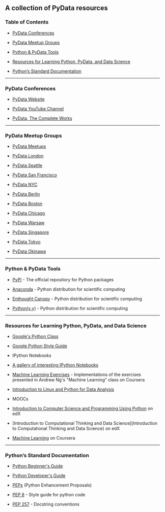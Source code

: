 ## A collection of PyData resources

### Table of Contents

- [PyData Conferences](#conferences)

- [PyData Meetup Groups](#groups)

- [Python & PyData Tools](#tools)

- [Resources for Learning Python, PyData, and Data Science](#resources)

- [Python’s Standard Documentation](#documentation)

---

### <a name="conferences"> PyData Conferences

- [PyData Website](http://pydata.org/)

- [PyData YouTube Channel](https://www.youtube.com/user/PyDataTV)

- [PyData, The Complete Works](https://github.com/DataTau/datascience-anthology-pydata)

---

### <a name="groups"> PyData Meetup Groups

- [PyData Meetups](http://www.meetup.com/pro/PyData/)

- [PyData London](http://www.meetup.com/PyData-London-Meetup/)

- [PyData Seattle](http://www.meetup.com/PyData-Seattle/)

- [PyData San Francisco](http://www.meetup.com/San-Francisco-PyData/)

- [PyData NYC](http://www.meetup.com/PyDataNYC/)

- [PyData Berlin](http://www.meetup.com/PyData-Berlin/)

- [PyData Boston](http://www.meetup.com/PyData-Boston/)

- [PyData Chicago](http://www.meetup.com/PyData-Chicago/)

- [PyData Warsaw](http://www.meetup.com/PyData-Warsaw/)

- [PyData Singapore](https://www.facebook.com/groups/pydatasg)

- [PyData Tokyo](http://pydatatokyo.connpass.com/)

- [PyData Okinawa](http://pydataokinawa.connpass.com/)

---

### <a name="tools"> Python & PyData Tools

- [PyPI](https://pypi.python.org/pypi) - The official repository for Python packages

- [Anaconda](https://store.continuum.io/cshop/anaconda/) - Python distribution for scientific computing

- [Enthought Canopy](https://www.enthought.com/products/canopy/) - Python distribution for scientific computing

- [Python(x,y)](https://code.google.com/p/pythonxy/) - Python distribution for scientific computing

---

### <a name="resources"> Resources for Learning Python, PyData, and Data Science

- [Google's Python Class](https://developers.google.com/edu/python/)

- [Google Python Style Guide](https://google-styleguide.googlecode.com/svn/trunk/pyguide.html)

- IPython Notebooks

 - [A gallery of interesting IPython Notebooks](https://github.com/ipython/ipython/wiki/A-gallery-of-interesting-IPython-Notebooks)

 - [Machine Learning Exercises](https://github.com/jdwittenauer/ipython-notebooks#machine-learning-exercises) - Implementations of the exercises presented in Andrew Ng's "Machine Learning" class on Coursera

 - [Introduction to Linux and Python for Data Analysis](https://github.com/ResearchComputing/Meetup-Fall-2013)


- MOOCs

 - [Introduction to Computer Science and Programming Using Python](https://www.edx.org/course/introduction-computer-science-mitx-6-00-1x7) on edX

 - [Introduction to Computational Thinking and Data Science](Introduction to Computational Thinking and Data Science) on edX

 - [Machine Learning](https://www.coursera.org/learn/machine-learning) on Coursera

---

### <a name="documentation"> Python’s Standard Documentation

- [Python Beginner's Guide](https://wiki.python.org/moin/BeginnersGuide)

- [Python Developer's Guide](https://docs.python.org/devguide/)

- [PEPs](https://www.python.org/dev/peps/) (Python Enhancement Proposals)
 - [PEP 8](https://www.python.org/dev/peps/pep-0008/) - Style guide for python code

 - [PEP 257](https://www.python.org/dev/peps/pep-0257/) - Docstring conventions
